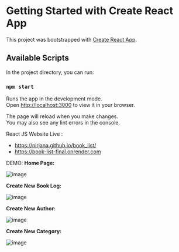 # Getting Started with Create React App

This project was bootstrapped with [Create React App](https://github.com/facebook/create-react-app).

## Available Scripts

In the project directory, you can run:

### `npm start`

Runs the app in the development mode.\
Open [http://localhost:3000](http://localhost:3000) to view it in your browser.

The page will reload when you make changes.\
You may also see any lint errors in the console.

React JS Website Live : 
- https://nirjana.github.io/book_list/
-  https://book-list-final.onrender.com



DEMO:
**Home Page:**

![image](https://user-images.githubusercontent.com/40952778/204802330-be10729c-62cd-4605-a610-3fd4811329c8.png)


**Create New Book Log:**

![image](https://user-images.githubusercontent.com/40952778/204802533-aa2e72f0-e984-4195-af71-dbb8c1cbe288.png)


**Create New Author:**

![image](https://user-images.githubusercontent.com/40952778/204802609-01382f7f-ae09-4c8d-b29e-8d745a17320a.png)

**Create New Category:**

![image](https://user-images.githubusercontent.com/40952778/204802689-a0ed823e-3251-4012-918f-c206e1e4ca2b.png)

